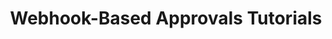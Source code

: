 ---
title: Webhook-Based Approvals Tutorials
linktitle: Webhook-Based Approvals
description: >
  Learn how to implements webhook-based approvals using GitHub, Jenkins, and AWS Lambda webhooks.
exclude_search: true
---